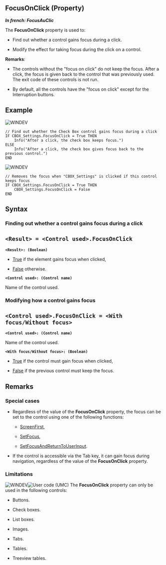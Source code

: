 


## FocusOnClick (Property)

***In french: FocusAuClic***
	



<a name="XUse"></a>
<a name="Use"></a>
<a name="description"></a>
The **FocusOnClick** property is used to:

- Find out whether a control gains focus during a click.

- Modify the effect for taking focus during the click on a control.




**Remarks**: 

- The controls without the "focus on click" do not keep the focus. After a click, the focus is given back to the control that was previously used. The exit code of these controls is not run.

- By default, all the controls have the "focus on click" except for the Interruption buttons.





<a name="Example1"></a>
<a name="sample_code"></a>

## Example

![WINDEV](https://doc.pcsoft.fr/ext/images/us/WD.png) 
```wl
// Find out whether the Check Box control gains focus during a click
IF CBOX_Settings.FocusOnClick = True THEN
	Info("After a click, the check box keeps focus.")
ELSE
	Info("After a click, the check box gives focus back to the previous control.")
END
```
<a name="Example2"></a>
![WINDEV](https://doc.pcsoft.fr/ext/images/us/WD.png) 
```wl
// Removes the focus when "CBOX_Settings" is clicked if this control keeps focus
IF CBOX_Settings.FocusOnClick = True THEN
	CBOX_Settings.FocusOnClick = False
END
```

<a name="XSYNTAX"></a>
<a name="SYNTAX1"></a>

## Syntax

### Finding out whether a control gains focus during a click

`<Result> = <Control used>.FocusOnClick`
---

**`<Result>: (Boolean)`**



- <u><u><u><u>True</u></u></u></u> if the element gains focus when clicked,

- <u><u><u><u>False</u></u></u></u> otherwise.




**`<Control used>: (Control name)`**

Name of the control used.  


<a name="SYNTAX2"></a>

### Modifying how a control gains focus

`<Control used>.FocusOnClick = <With focus/Without focus>`
---

**`<Control used>: (Control name)`**

Name of the control used.  

**`<With focus/Without focus>: (Boolean)`**



- <u><u><u><u>True</u></u></u></u> if the control must gain focus when clicked,

- <u><u><u><u>False</u></u></u></u> if the previous control must keep the focus.






<a name="NOTE0"></a>
<a name="NOTE0_1"></a>

## Remarks


### Special cases
<a name="special_cases_ELTPARAGRAPHE000079"></a>

- Regardless of the value of the **FocusOnClick** property, the focus can be set to the control using one of the following functions: 

	- [ScreenFirst](../WDLang1/3025039.md),

	- [SetFocus](../WDLang1/3025001.md),

	- [SetFocusAndReturnToUserInput](../WDLang1/1410088107.md).




- If the control is accessible via the Tab key, it can gain focus during navigation, regardless of the value of the **FocusOnClick** property.





### Limitations
<a name="limitations_ELTPARAGRAPHE000099"></a>

![WINDEV](https://doc.pcsoft.fr/ext/images/us/WD.png)![User code (UMC)](https://doc.pcsoft.fr/ext/images/us/MCU.png) The **FocusOnClick** property can only be used in the following controls:

- Buttons.

- Check boxes.

- List boxes.

- Images.

- Tabs.

- Tables.

- Treeview tables.





